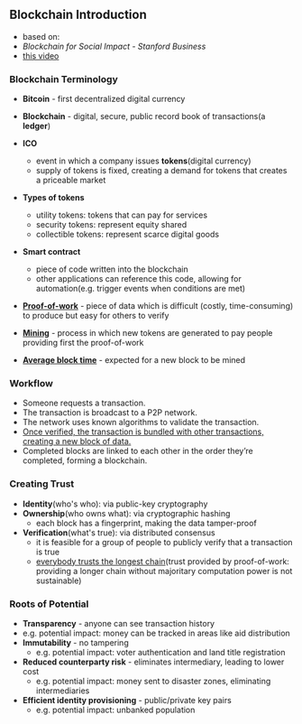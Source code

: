 ## Blockchain Introduction

- based on:    
 - *Blockchain for Social Impact - Stanford Business*
 - [this video](https://www.youtube.com/watch?v=bBC-nXj3Ng4)

### Blockchain Terminology

- **Bitcoin** - first decentralized digital currency
- **Blockchain** - digital, secure, public record book of transactions(a **ledger**)
- **ICO**
   - event in which a company issues **tokens**(digital currency)
   - supply of tokens is fixed, creating a demand for tokens that creates a priceable market
- **Types of tokens**
  - utility tokens: tokens that can pay for services
  - security tokens: represent equity shared
  - collectible tokens: represent scarce digital goods
- **Smart contract**
  - piece of code written into the blockchain
  - other applications can reference this code, allowing for automation(e.g. trigger events when conditions are met)


- **[Proof-of-work](https://youtu.be/bBC-nXj3Ng4?t=878)** - piece of data which is difficult (costly, time-consuming) to produce but easy for others to verify
- **[Mining](https://youtu.be/bBC-nXj3Ng4?t=1051)** - process in which new tokens are generated to pay people providing first the proof-of-work
- **[Average  block time](https://youtu.be/bBC-nXj3Ng4?t=1317)** - expected for a new block to be mined

### Workflow
  - Someone requests a
transaction.
  - The transaction is
broadcast to a
P2P network.
  - The network uses known
algorithms to validate
the transaction.
  - [Once verified, the
transaction is
bundled with other
transactions, creating
a new block of data.](https://youtu.be/bBC-nXj3Ng4?t=1396)
  - Completed blocks are
linked to each other in the
order they’re completed,
forming a blockchain.

### Creating Trust
- **Identity**(who's who): via public-key cryptography
- **Ownership**(who owns what): via cryptographic hashing
  - each block has a fingerprint, making the data tamper-proof
- **Verification**(what's true): via distributed consensus
  - it is feasible for a group of people to publicly
verify that a transaction is true
  - [everybody trusts the longest chain](https://youtu.be/bBC-nXj3Ng4?t=1213)(trust provided by proof-of-work: providing a longer chain without majoritary computation power is not sustainable)

### Roots of Potential
- **Transparency** - anyone can see transaction history
 - e.g. potential impact: money can be tracked in areas like aid distribution
- **Immutability** - no tampering
  - e.g. potential impact: voter authentication and land title registration
- **Reduced counterparty risk** - eliminates intermediary, leading to lower cost
  - e.g. potential impact: money sent to disaster zones, eliminating intermediaries
- **Efficient identity provisioning** - public/private key pairs
  - e.g. potential impact: unbanked population
